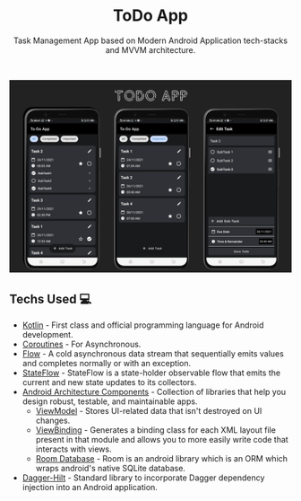 <h1 align="center">ToDo App</h1>
  
<p align="center">  
Task Management App based on Modern Android Application tech-stacks and MVVM architecture.
<br>
</p>
<br>

<p align="center">
<img src="https://github.com/kanisha-1971/To-do-list-app/blob/main/143182039-50aeacc2-b162-4027-9d6f-fa6728a4ed0e.png" width=700>
</p>

<img src="" align="right" width="30%"/>

## Techs Used 💻
- [Kotlin](https://kotlinlang.org/) - First class and official programming language for Android development.
- [Coroutines](https://kotlinlang.org/docs/coroutines-overview.html) - For Asynchronous.
- [Flow](https://kotlin.github.io/kotlinx.coroutines/kotlinx-coroutines-core/kotlinx.coroutines.flow/-flow/) - A cold asynchronous data stream that sequentially emits values and completes normally or with an exception.
- [StateFlow](https://developer.android.com/kotlin/flow/stateflow-and-sharedflow) - StateFlow is a state-holder observable flow that emits the current and new state updates to its collectors.
- [Android Architecture Components](https://developer.android.com/topic/architecture) - Collection of libraries that help you design robust, testable, and maintainable apps.
  - [ViewModel](https://developer.android.com/topic/libraries/architecture/viewmodel) - Stores UI-related data that isn't destroyed on UI changes.
  - [ViewBinding](https://developer.android.com/topic/libraries/view-binding) - Generates a binding class for each XML layout file present in that module and allows you to more easily write code that interacts with views.
  - [Room Database](https://developer.android.com/training/data-storage/room) - Room is an android library which is an ORM which wraps android's native SQLite database.
- [Dagger-Hilt](https://dagger.dev/hilt/) - Standard library to incorporate Dagger dependency injection into an Android application.
